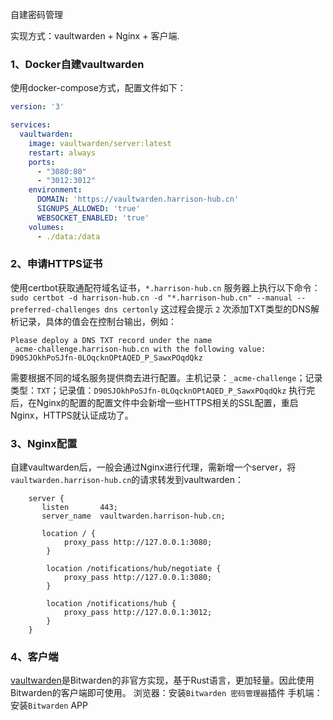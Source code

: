 自建密码管理

实现方式：vaultwarden + Nginx + 客户端.

### 1、Docker自建vaultwarden
使用docker-compose方式，配置文件如下：

```yml
version: '3'

services:
  vaultwarden:
    image: vaultwarden/server:latest
    restart: always
    ports:
      - "3080:80"
      - "3012:3012"
    environment:
      DOMAIN: 'https://vaultwarden.harrison-hub.cn'
      SIGNUPS_ALLOWED: 'true'
      WEBSOCKET_ENABLED: 'true'
    volumes:
      - ./data:/data
```

### 2、申请HTTPS证书
使用certbot获取通配符域名证书，`*.harrison-hub.cn` 
服务器上执行以下命令：
`sudo certbot -d harrison-hub.cn -d "*.harrison-hub.cn" --manual --preferred-challenges dns certonly` 
这过程会提示 `2` 次添加TXT类型的DNS解析记录，具体的值会在控制台输出，例如：
```text
Please deploy a DNS TXT record under the name
_acme-challenge.harrison-hub.cn with the following value:
D90SJOkhPoSJfn-0LOqcknOPtAQED_P_SawxPOqdQkz
```
需要根据不同的域名服务提供商去进行配置。主机记录：`_acme-challenge`；记录类型：`TXT`；记录值：`D90SJOkhPoSJfn-0LOqcknOPtAQED_P_SawxPOqdQkz`
执行完后，在Nginx的配置的配置文件中会新增一些HTTPS相关的SSL配置，重启Nginx，HTTPS就认证成功了。

### 3、Nginx配置
自建vaultwarden后，一般会通过Nginx进行代理，需新增一个server，将`vaultwarden.harrison-hub.cn`的请求转发到vaultwarden：

```text
    server {
       listen       443;
       server_name  vaultwarden.harrison-hub.cn;

       location / {
            proxy_pass http://127.0.0.1:3080;
        }

        location /notifications/hub/negotiate {
            proxy_pass http://127.0.0.1:3080;
        }

        location /notifications/hub {
            proxy_pass http://127.0.0.1:3012;
        }
    }
```

### 4、客户端
[vaultwarden](https://github.com/dani-garcia/vaultwarden)是Bitwarden的非官方实现，基于Rust语言，更加轻量。因此使用Bitwarden的客户端即可使用。
浏览器：安装`Bitwarden 密码管理器`插件
手机端：安装`Bitwarden` APP
